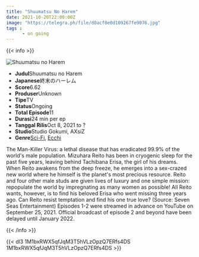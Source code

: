 ```yaml
---
title: "Shuumatsu No Harem"
date: 2021-10-20T22:00:00Z
image: "https://telegra.ph/file/d0acf0e0d109267fe9076.jpg"
tags :
      - on going
---
```


{{< info >}}

<div class="aniFilz">
  <img alt="Shuumatsu no Harem" class="aniMage" src="https://cdn.myanimelist.net/images/anime/1491/117296.jpg" title="Shuumatsu no Harem">
  <div class="aniInfo">
    <ul>
      <li><b>Judul</b><span>Shuumatsu no Harem</span></li>
      <li><b>Japanese</b><span>終末のハーレム</span></li>
      <li><b>Score</b><span>6.62</span></li>
      <li><b>Produser</b><span>Unknown</span></li>
      <li><b>Tipe</b><span>TV</span></li>
      <li><b>Status</b><span>Ongoing</span></li>
      <li><b>Total Episode</b><span>11</span></li>
      <li><b>Durasi</b><span>24 min per ep</span></li>
      <li><b>Tanggal Rilis</b><span>Oct 8, 2021 to ?</span></li>
      <li><b>Studio</b><span>Studio Gokumi, AXsiZ</span></li>
      <li><b>Genre</b><span><a href="/search/label/Sci-Fi" title="Sci-Fi">Sci-Fi</a>, <a href="/search/label/Ecchi" title="Ecchi">Ecchi</a></span></li>
    </ul>
  </div>
  <div class="aniSinoc">
    <p>The Man-Killer Virus: a lethal disease that has eradicated 99.9% of the world's male population. Mizuhara Reito has been in cryogenic sleep for the past five years, leaving behind Tachibana Erisa, the girl of his dreams. When Reito awakens from the deep freeze, he emerges into a sex-crazed new world where he himself is the planet's most precious resource. Reito and four other male studs are given lives of luxury and one simple mission: repopulate the world by impregnating as many women as possible! All Reito wants, however, is to find his beloved Erisa who went missing three years ago. Can Reito resist temptation and find his one true love? (Source: Seven Seas Entertainment) Episodes 1-2 were streamed in advance on YouTube on September 25, 2021. Official broadcast of episode 2 and beyond have been delayed until January 2022.</p>
  </div>
</div>

{{< /info >}}


{{< dl3 1M1bxRWX5qfJqM3T5hVLzOpzQ7ERfs4DS 1M1bxRWX5qfJqM3T5hVLzOpzQ7ERfs4DS >}}